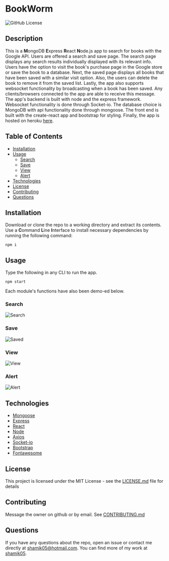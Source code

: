 # BookWorm
![GitHub License](https://img.shields.io/github/license/shamik05/21-BookWorm)
## Description
This is a **M**ongoDB **E**xpress **R**eact **N**ode.js app to search for books with the Google API. Users are offered a search and save page. The search page displays any search results individually displayed with its relevant info. Users have the option to visit the book's purchase page in the Google store or save the book to a database. Next, the saved page displays all books that have been saved with a similar visit option. Also, the users can delete the book to remove it from the saved list. Lastly, the app also supports websocket functionality by broadcasting when a book has been saved. Any clients/browsers connected to the app are able to receive this message. The app's backend is built with node and the express framework. Websocket functionality is done through Socket-io. The database choice is MongoDB with api functionality done through mongoose. The front end is built with the create-react app and bootstrap for styling. Finally, the app is hosted on heroku [here](https://bookwormmern.herokuapp.com/).
## Table of Contents
* [Installation](#Installation)
* [Usage](#Usage)
  * [Search](#Search)
  * [Save](#Save)
  * [View](#View)
  * [Alert](#Alert)
* [Technologies](#Technologies)
* [License](#License)
* [Contributing](#Contributing)
* [Questions](#Questions)
## Installation
Download or clone the repo to a working directory and extract its contents. Use a **C**ommand **L**ine **I**nterface to install necessary dependencies by running the following command:
```
npm i
```
## Usage 
Type the following in any CLI to run the app. 
```
npm start
```
Each module's functions have also been demo-ed below.

### Search

![Search](assets/search.gif)


### Save

![Saved](assets/saved.gif)


### View

![View](assets/view.gif)


### Alert

![Alert](assets/alert.gif)

## Technologies
* [Mongoose](https://mongoosejs.com/)
* [Express](https://expressjs.com/)
* [React](https://reactjs.org/)
* [Node](https://nodejs.org/en/)
* [Axios](https://github.com/axios/axios)
* [Socket-io](https://socket.io/)
* [Bootstrap](https://getbootstrap.com/)
* [Fontawesome](https://fontawesome.com/)

## License 
This project is licensed under the MIT License - see the [LICENSE.md](/LICENSE.md) file for details
## Contributing
Message the owner on github or by email. See [CONTRIBUTING.md](/Contributing.md)
## Questions 
If you have any questions about the repo, open an issue or contact me directly at shamik05@hotmail.com. You can find more of my work at [shamik05](https://github.com/shamik05/).
